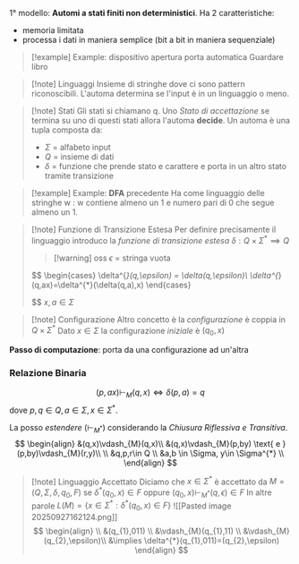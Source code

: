 1° modello: **Automi a stati finiti non deterministici**.
Ha 2 caratteristiche:
- memoria limitata
- processa i dati in maniera semplice (bit a bit in maniera sequenziale)

>[!example] Example: dispositivo apertura porta automatica
>Guardare libro

>[!note] Linguaggi
>Insieme di stringhe dove ci sono pattern riconoscibili. L'automa determina se l'input è in un linguaggio o meno.

>[!note] Stati
>Gli stati si chiamano q. Uno *Stato di accettazione* se termina su uno di questi stati allora l'automa **decide**. Un automa è una tupla composta da:
>- $\Sigma$ = alfabeto input
>- $Q$ = insieme di dati
>- $\delta$ = funzione che prende stato e carattere e porta in un altro stato tramite transizione

>[!example] Example: **DFA** precedente
>Ha come linguaggio delle stringhe w : w contiene almeno un 1 e numero pari di 0 che segue almeno un 1.

>[!note] Funzione di Transizione Estesa
>Per definire precisamente il linguaggio introduco la *funzione di transizione estesa*
>$\delta:Q \times \Sigma^{*}\implies Q$
>>[!warning] oss $\epsilon$ = stringa vuota
>
>$$
>\begin{cases}
>\delta^{*}(q,\epsilon) = \delta(q,\epsilon)\\
>\delta^{*}(q,ax)=\delta^{*}(\delta(q,a),x)
>\end{cases}
>
>$$
>$x,a\in\Sigma$

>[!note] Configurazione
>Altro concetto è la *configurazione* è coppia in $Q\times\Sigma^{*}$ 
>Dato $x \in \Sigma$ la configurazione *iniziale* è $(q_{0},x)$

**Passo di computazione**: porta da una configurazione ad un'altra
### Relazione Binaria
$$
(p,ax) \vdash_{M} (q,x) \iff \delta(p,a)=q 
$$
dove $p,q\in Q,a\in\Sigma,x \in \Sigma^{*}$.

La posso *estendere* ($\vdash_{M^{*}}$) considerando la *Chiusura Riflessiva e Transitiva*.
$$
\begin{align}
&(q,x)\vdash_{M}(q,x)\\
&(q,x)\vdash_{M}(p,by) \text{ e } (p,by)\vdash_{M}(r,y)\\ \\
&q,p,r\in Q \\
&a,b \in \Sigma, y\in \Sigma^{*} \\
\end{align}
$$
>[!note] Linguaggio Accettato
>Diciamo che $x  \in \Sigma^{*}$ è accettato da $M=(Q,\Sigma,\delta,q_{0},F)$ se $\delta^{*}(q_{0},x)\in F$
>oppure
>$(q_{0},x)\vdash_{M^{*}}(q,\epsilon)\in F$
>In altre parole $L(M)=\{ x \in \Sigma^{*}:\delta^{*}(q_{0},x)\in F\}$
>![[Pasted image 20250927162124.png]]
>$$
>\begin{align} \\
>&(q_{1},011) \\
>&\vdash_{M}(q_{1},11) \\
>&\vdash_{M}(q_{2},\epsilon)\\
>&\implies \delta^{*}(q_{1},011)=(q_{2},\epsilon)
\end{align}
>$$










